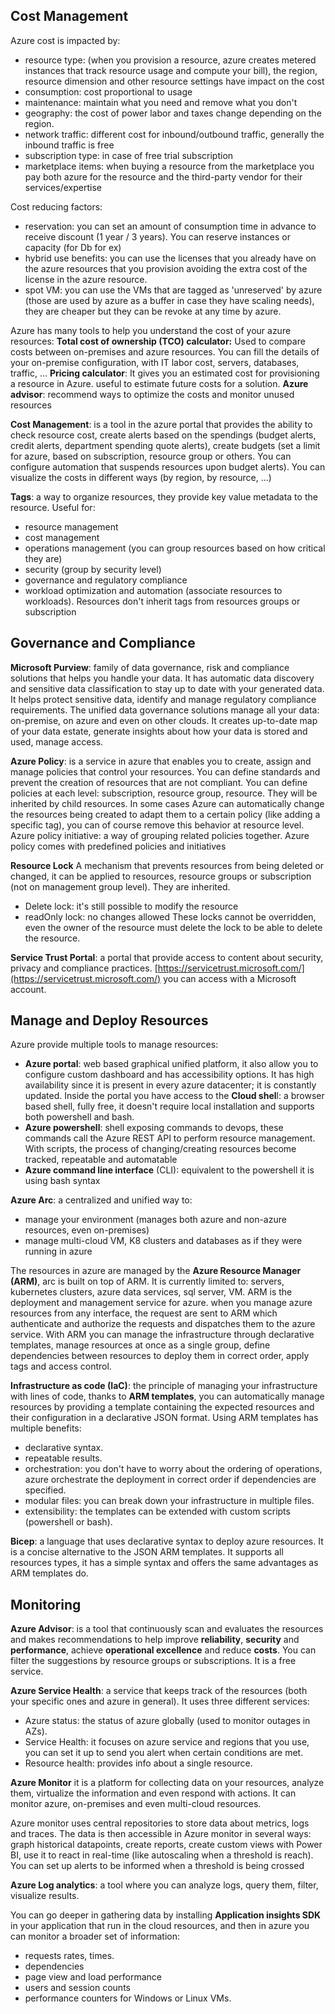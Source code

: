 ## Cost Management
Azure cost is impacted by: 
- resource type: (when you provision a resource, azure creates metered instances that track resource usage and compute your bill), the region, resource dimension and other resource settings have impact on the cost
- consumption: cost proportional to usage
- maintenance: maintain what you need and remove what you don't
- geography: the cost of power labor and taxes change depending on the region.
- network traffic: different cost for inbound/outbound traffic, generally the inbound traffic is free
- subscription type: in case of free trial subscription
- marketplace items: when buying a resource from the marketplace you pay both azure for the resource and the third-party vendor for their services/expertise

Cost reducing factors:
- reservation: you can set an amount of consumption time in advance to receive discount (1 year / 3 years). You can reserve instances or capacity (for Db for ex)
- hybrid use benefits: you can use the licenses that you already have on the azure resources that you provision avoiding the extra cost of the license in the azure resource.
- spot VM: you can use the VMs that are tagged as 'unreserved' by azure (those are used by azure as a buffer in case they have scaling needs), they are cheaper but they can be revoke at any time by azure.

Azure has many tools to help you understand the cost of your azure resources:
**Total cost of ownership (TCO) calculator:** Used to compare costs between on-premises and azure resources. You can fill the details of your on-premise configuration, with IT labor cost, servers, databases, traffic, ...
**Pricing calculator**: It gives you an estimated cost for provisioning a resource in Azure. useful to estimate future costs for a solution.
**Azure advisor**: recommend ways to optimize the costs and monitor unused resources

**Cost Management**: is a tool in the azure portal that provides the ability to check resource cost, create alerts based on the spendings (budget alerts, credit alerts, department spending quote alerts), create budgets (set a limit for azure, based on subscription, resource group or others. You can configure automation that suspends resources upon budget alerts). You can visualize the costs in different ways (by region, by resource, ...)

**Tags**: a way to organize resources, they provide key value metadata to the resource. Useful for:
- resource management
- cost management
- operations management (you can group resources based on how critical they are)
- security (group by security level)
- governance and regulatory compliance
- workload optimization and automation (associate resources to workloads).
Resources don't inherit tags from resources groups or subscription

## Governance and Compliance
**Microsoft Purview**: family of data governance, risk and compliance solutions that helps you handle your data. It has automatic data discovery and sensitive data classification to stay up to date with your generated data.
It helps protect sensitive data, identify and manage regulatory compliance requirements.
The unified data governance solutions manage all your data: on-premise, on azure and even on other clouds. It creates up-to-date map of your data estate, generate insights about how your data is stored and used, manage access.

**Azure Policy**: is a service in azure that enables you to create, assign and manage policies that control your resources. You can define standards and prevent the creation of resources that are not compliant.
You can define policies at each level: subscription, resource group, resource. They will be inherited by child resources. In some cases Azure can automatically change the resources being created to adapt them to a certain policy (like adding a specific tag), you can of course remove this behavior at resource level.
Azure policy initiative: a way of grouping related policies together. 
Azure policy comes with predefined policies and initiatives

**Resource Lock**
A mechanism that prevents resources from being deleted or changed, it can be applied to resources, resource groups or subscription (not on management group level). They are inherited.
- Delete lock: it's still possible to modify the resource
- readOnly lock: no changes allowed
These locks cannot be overridden, even the owner of the resource must delete the lock to be able to delete the resource.

**Service Trust Portal**: a portal that provide access to content about security, privacy and compliance practices. [https://servicetrust.microsoft.com/](https://servicetrust.microsoft.com/) you can access with a Microsoft account.

## Manage and Deploy Resources
Azure provide multiple tools to manage resources:
- **Azure portal**: web based graphical unified platform, it also allow you to configure custom dashboard and has accessibility options. It has high availability since it is present in every azure datacenter; it is constantly updated. Inside the portal you have access to the **Cloud shel**l: a browser based shell, fully free, it doesn't require local installation and supports both powershell and bash.
- **Azure powershell**: shell exposing commands to devops, these commands call the Azure REST API to perform resource management. With scripts, the process of changing/creating resources become tracked, repeatable and automatable
- **Azure command line interface** (CLI): equivalent to the powershell it is using bash syntax

**Azure Arc**: a centralized and unified way to:
- manage your environment (manages both azure and non-azure resources, even on-premises)
- manage multi-cloud VM, K8 clusters and databases as if they were running in azure

The resources in azure are managed by the **Azure Resource Manager (ARM)**, arc is built on top of ARM. It is currently limited to: servers, kubernetes clusters, azure data services, sql server, VM.
ARM is the deployment and management service for azure. when you manage azure resources from any interface, the request are sent to ARM which authenticate and authorize the requests and dispatches them to the azure service.
With ARM you can manage the infrastructure through declarative templates, manage resources at once as a single group, define dependencies between resources to deploy them in correct order, apply tags and access control.

**Infrastructure as code (IaC)**: the principle of managing your infrastructure with lines of code, thanks to **ARM templates**, you can automatically manage resources by providing a template containing the expected resources and their configuration in a declarative JSON format.
Using ARM templates has multiple benefits:
- declarative syntax.
- repeatable results.
- orchestration: you don't have to worry about the ordering of operations, azure orchestrate the deployment in correct order if dependencies are specified.
- modular files: you can break down your infrastructure in multiple files.
- extensibility: the templates can be extended with custom scripts (powershell or bash).

**Bicep**: a language that uses declarative syntax to deploy azure resources. It is a concise alternative to the JSON ARM templates. It supports all resources types, it has a simple syntax and offers the same advantages as ARM templates do.

## Monitoring
**Azure Advisor**: is a tool that continuously scan and evaluates the resources and makes recommendations to help improve **reliability**, **security** and **performance**, achieve **operational excellence** and reduce **costs**.
You can filter the suggestions by resource groups or subscriptions. It is a free service.

**Azure Service Health**: a service that keeps track of the resources (both your specific ones and azure in general). It uses three different services:
- Azure status: the status of azure globally (used to monitor outages in AZs).
- Service Health: it focuses on azure service and regions that you use, you can set it up to send you alert when certain conditions are met.
- Resource health: provides info about a single resource.

**Azure Monitor**
it is a platform for collecting data on your resources, analyze them, virtualize the information and even respond with actions. It can monitor azure, on-premises and even multi-cloud resources.

Azure monitor uses central repositories to store data about metrics, logs and traces.
The data is then accessible in Azure monitor in several ways: graph historical datapoints, create reports, create custom views with Power BI, use it to react in real-time (like autoscaling when a threshold is reach). You can set up alerts to be informed when a threshold is being crossed

**Azure Log analytics**: a tool where you can analyze logs, query them, filter, visualize results.

You can go deeper in gathering data by installing **Application insights SDK** in your application that run in the cloud resources, and then in azure you can monitor a broader set of information:
- requests rates, times.
- dependencies
- page view and load performance
- users and session counts
- performance counters for Windows or Linux VMs.
